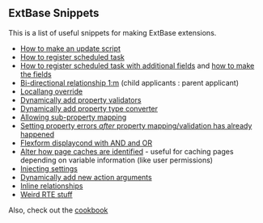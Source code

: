 ## ExtBase Snippets

This is a list of useful snippets for making ExtBase extensions.

* [How to make an update script](https://github.com/castiron/sjcert/blob/master/class.ext_update.php)
* [How to register scheduled task](https://github.com/castiron/parallels.com/blob/master/Source/typo3conf/ext/l10nmgrclient/ext_localconf.php#L3-L7)
* [How to register scheduled task with additional fields](https://github.com/castiron/sjcert/blob/master/ext_localconf.php#L162-L167) and [how to make the fields](https://github.com/castiron/sjcert/blob/master/Classes/Task/EnvironmentCheck.php#L39-L70)
* [Bi-directional relationship 1:m](https://github.com/castiron/sjcert/blob/master/Configuration/TCA/Applicant.php#L127-L172) (child applicants : parent applicant)
* [Locallang override](https://github.com/castiron/sustainable-schools/blob/3a5046307acbc86eb19b771a217b71602da8b1cd/Source/typo3conf/ext/t3site/ext_localconf.php#L11-L13)
* [Dynamically add property validators](https://github.com/castiron/cicevents/blob/master/Classes/Controller/EventController.php#L93-L101)
* [Dynamically add property type converter](https://github.com/castiron/cicevents/blob/master/Classes/Controller/EventController.php#L118-L123)
* [Allowing sub-property mapping](https://github.com/castiron/cicevents/blob/master/Classes/Controller/EventController.php#L104-L116)
* [Setting property errors _after_ property mapping/validation has already happened](https://github.com/castiron/naset.org/blob/master/Source/typo3conf/ext/nasetregistration/Classes/Controller/FrontendUserController.php#L743-L784)
* [Flexform displaycond with AND and OR](https://github.com/castiron/oregonbest/blob/master/Source/typo3conf/ext/orbest/Configuration/FlexForms/flexform_partners.xml#L87-L95)
* [Alter how page caches are identified](https://github.com/castiron/oregonbest/blob/master/Source/typo3conf/ext/orbest/Classes/Controller/PartnerController.php#L333-L362) - useful for caching pages depending on variable information (like user permissions)
* [Injecting settings](https://github.com/TYPO3/TYPO3.CMS/blob/master/typo3/sysext/extbase/Classes/Mvc/Controller/AbstractController.php#L147-L155)
* [Dynamically add new action arguments](https://github.com/TYPO3/TYPO3.CMS/blob/TYPO3_6-2/typo3/sysext/extbase/Classes/Mvc/Controller/ActionController.php#L183)
* [Inline relationships](https://wiki.typo3.org/Inline_Relational_Record_Editing_Attributes#Bidirectional_symmetric_relations)
* [Weird RTE stuff](http://www.typo3.net/forum/thematik/zeige/thema/39948/?show=1)


Also, check out the [cookbook](http://cicdocs.uat.cicdev.net/cookbook/)